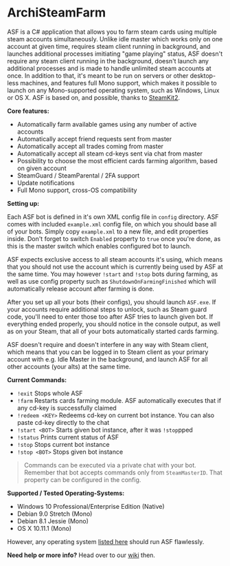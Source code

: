 ArchiSteamFarm
===================

ASF is a C# application that allows you to farm steam cards using multiple steam accounts simultaneously. Unlike idle master which works only on one account at given time, requires steam client running in background, and launches additional processes imitiating "game playing" status, ASF doesn't require any steam client running in the background, doesn't launch any additional processes and is made to handle unlimited steam accounts at once. In addition to that, it's meant to be run on servers or other desktop-less machines, and features full Mono support, which makes it possible to launch on any Mono-supported operating system, such as Windows, Linux or OS X. ASF is based on, and possible, thanks to [SteamKit2](https://github.com/SteamRE/SteamKit).

**Core features:**

 - Automatically farm available games using any number of active accounts
 - Automatically accept friend requests sent from master
 - Automatically accept all trades coming from master
 - Automatically accept all steam cd-keys sent via chat from master
 - Possibility to choose the most efficient cards farming algorithm, based on given account
 - SteamGuard / SteamParental / 2FA support
 - Update notifications
 - Full Mono support, cross-OS compatibility

**Setting up:**

Each ASF bot is defined in it's own XML config file in `config` directory. ASF comes with included ```example.xml``` config file, on which you should base all of your bots. Simply copy ```example.xml``` to a new file, and edit properties inside. Don't forget to switch ```Enabled``` property to ```true``` once you're done, as this is the master switch which enables configured bot to launch.

ASF expects exclusive access to all steam accounts it's using, which means that you should not use the account which is currently being used by ASF at the same time. You may however ```!start``` and ```!stop``` bots during farming, as well as use config property such as ```ShutdownOnFarmingFinished``` which will automatically release account after farming is done.

After you set up all your bots (their configs), you should launch ```ASF.exe```. If your accounts require additional steps to unlock, such as Steam guard code, you'll need to enter those too after ASF tries to launch given bot. If everything ended properly, you should notice in the console output, as well as on your Steam, that all of your bots automatically started cards farming.

ASF doesn't require and doesn't interfere in any way with Steam client, which means that you can be logged in to Steam client as your primary account with e.g. Idle Master in the background, and launch ASF for all other accounts (your alts) at the same time.

**Current Commands:**

 - `!exit` Stops whole ASF
 - `!farm` Restarts cards farming module. ASF automatically executes that if any cd-key is successfully claimed
 - `!redeem <KEY>` Redeems cd-key on current bot instance. You can also paste cd-key directly to the chat
 - `!start <BOT>` Starts given bot instance, after it was ```!stop```pped
 - `!status` Prints current status of ASF
 - `!stop` Stops current bot instance
 - `!stop <BOT>` Stops given bot instance

> Commands can be executed via a private chat with your bot.
> Remember that bot accepts commands only from ```SteamMasterID```. That property can be configured in the config.

**Supported / Tested Operating-Systems:**

 - Windows 10 Professional/Enterprise Edition (Native)
 - Debian 9.0 Stretch (Mono)
 - Debian 8.1 Jessie (Mono)
 - OS X 10.11.1 (Mono)
 
However, any operating system [listed here](http://www.mono-project.com/docs/about-mono/supported-platforms/) should run ASF flawlessly.

**Need help or more info?**
Head over to our [wiki](https://github.com/JustArchi/ArchiSteamFarm/wiki) then.

